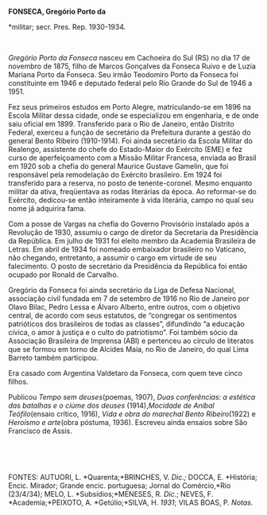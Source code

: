 **FONSECA, Gregório Porto da**

\*militar; secr. Pres. Rep. 1930-1934.

 

*Gregório Porto da Fonseca* nasceu em Cachoeira do Sul (RS) no dia 17 de
novembro de 1875, filho de Marcos Gonçalves da Fonseca Ruivo e de Luzia
Mariana Porto da Fonseca. Seu irmão Teodomiro Porto da Fonseca foi
constituinte em 1946 e deputado federal pelo Rio Grande do Sul de 1946 a
1951.

Fez seus primeiros estudos em Porto Alegre, matriculando-se em 1896 na
Escola Militar dessa cidade, onde se especializou em engenharia, e de
onde saiu oficial em 1899. Transferido para o Rio de Janeiro, então
Distrito Federal, exerceu a função de secretário da Prefeitura durante a
gestão do general Bento Ribeiro (1910-1914). Foi ainda secretário da
Escola Militar do Realengo, assistente do chefe do Estado-Maior do
Exército (EME) e fez curso de aperfeiçoamento com a Missão Militar
Francesa, enviada ao Brasil em 1920 sob a chefia do general Maurice
Gustave Gamelin, que foi responsável pela remodelação do Exército
brasileiro. Em 1924 foi transferido para a reserva, no posto de
tenente-coronel. Mesmo enquanto militar da ativa, freqüentava as rodas
literárias da época. Ao reformar-se do Exército, dedicou-se então
inteiramente à vida literária, campo no qual seu nome já adquirira fama.

Com a posse de Vargas na chefia do Governo Provisório instalado após a
Revolução de 1930, assumiu o cargo de diretor da Secretaria da
Presidência da República. Em julho de 1931 foi eleito membro da Academia
Brasileira de Letras. Em abril de 1934 foi nomeado embaixador brasileiro
no Vaticano, não chegando, entretanto, a assumir o cargo em virtude de
seu falecimento. O posto de secretário da Presidência da República foi
então ocupado por Ronald de Carvalho.

Gregório da Fonseca foi ainda secretário da Liga de Defesa Nacional,
associação civil fundada em 7 de setembro de 1916 no Rio de Janeiro por
Olavo Bilac, Pedro Lessa e Álvaro Alberto, entre outros, com o objetivo
central, de acordo com seus estatutos, de “congregar os sentimentos
patrióticos dos brasileiros de todas as classes”, difundindo “a educação
cívica, o amor à justiça e o culto do patriotismo”. Foi também sócio da
Associação Brasileira de Imprensa (ABI) e pertenceu ao círculo de
literatos que se formou em torno de Alcides Maia, no Rio de Janeiro, do
qual Lima Barreto também participou.

Era casado com Argentina Valdetaro da Fonseca, com quem teve cinco
filhos.

Publicou *Tempo sem deuses*(poemas, 1907), *Duas conferências: a
estética das batalhas e o ciúme dos deuses* (1914),*Mocidade de Aníbal
Teófilo*(ensaio crítico, 1916), *Vida e obra do marechal Bento
Ribeiro*(1922) e *Heroísmo e arte*(obra póstuma, 1936). Escreveu ainda
ensaios sobre São Francisco de Assis.

 

 

FONTES: AUTUORI, L. *Quarenta;*BRINCHES, V. *Dic.;* DOCCA, E. *História;
Encic. Mirador; Grande encic. portuguesa; Jornal do Comércio,*Rio
(23/4/34); MELO, L. *Subsídios;*MENESES, R. *Dic.*; NEVES, F.
*Academia;*PEIXOTO, A. *Getúlio;*SILVA, H. *1931*; VILAS BOAS, P.
*Notas.*

 
